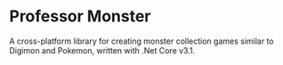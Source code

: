 # Professor Monster
A cross-platform library for creating monster collection games similar to Digimon and Pokemon, written with .Net Core v3.1.
